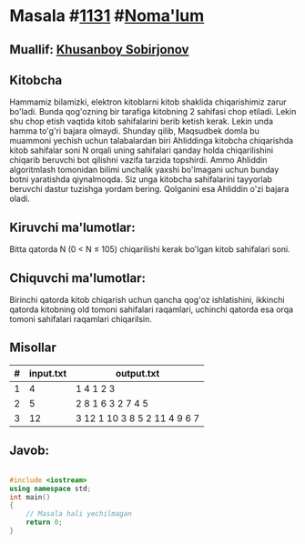 
<h1>Masala #<a href="https://robocontest.uz/tasks/1131">1131</a> #<a href="https://robocontest.uz/tasks?category=1">Noma'lum</a></h1>
<h2> Muallif: <a href="https://robocontest.uz/profile/uzbek_coder_2022">Khusanboy Sobirjonov</a></h2>
<h2>Kitobcha</h2>
<p>Hammamiz bilamizki, elektron kitoblarni kitob shaklida chiqarishimiz zarur bo'ladi. Bunda qog'ozning bir tarafiga kitobning 2 sahifasi chop etiladi. Lekin shu chop etish vaqtida kitob sahifalarini berib ketish kerak. Lekin unda hamma to'g'ri bajara olmaydi. Shunday qilib, Maqsudbek domla bu muammoni yechish uchun talabalardan biri Ahliddinga kitobcha chiqarishda kitob sahifalar soni N orqali uning sahifalari qanday holda chiqarilishini chiqarib beruvchi bot qilishni vazifa tarzida topshirdi. Ammo Ahliddin algoritmlash tomonidan bilimi unchalik yaxshi bo'lmagani uchun bunday botni yaratishda qiynalmoqda. Siz unga kitobcha sahifalarini tayyorlab beruvchi dastur tuzishga yordam bering. Qolganini esa Ahliddin o'zi bajara oladi.
</p>
<h2>Kiruvchi ma'lumotlar:</h2>
<p>Bitta qatorda N (0 < N ≤ 105) chiqarilishi kerak bo'lgan kitob sahifalari soni.</p>
<h2>Chiquvchi ma'lumotlar:</h2>
<p>Birinchi qatorda kitob chiqarish uchun qancha qog'oz ishlatishini, ikkinchi qatorda kitobning old tomoni sahifalari raqamlari, uchinchi qatorda esa orqa tomoni sahifalari raqamlari chiqarilsin.</p>
<h2>Misollar</h2>
<table>
    <thead>
        <tr>
            <th>#</th>
            <th>input.txt</th>
            <th>output.txt</th>
        </tr>
    </thead>
    <tbody>
            <tr>
                <td>1</td>
                <td>4</td>
                <td>1
4 1
2 3</td>
            </tr>
            <tr>
                <td>2</td>
                <td>5</td>
                <td>2
8 1 6 3
2 7 4 5</td>
            </tr>
            <tr>
                <td>3</td>
                <td>12</td>
                <td>3
12 1 10 3 8 5
2 11 4 9 6 7</td>
            </tr>
    </tbody>
    </table>
    
<h2>Javob:</h2>

######
```cpp
#include <iostream>
using namespace std;
int main()
{
    // Masala hali yechilmagan
    return 0;
}
```
